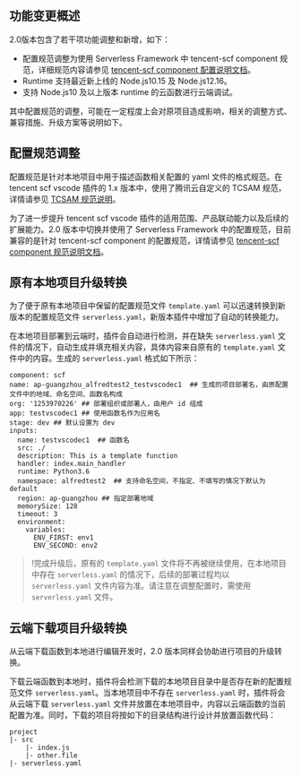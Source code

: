 
## 功能变更概述
2.0版本包含了若干项功能调整和新增，如下： 
- 配置规范调整为使用 Serverless Framework 中 tencent-scf component 规范，详细规范内容请参见 [tencent-scf component 配置说明文档](https://github.com/serverless-components/tencent-scf/blob/master/docs/configure.md)。
- Runtime 支持最近新上线的 Node.js10.15 及 Node.js12.16。
- 支持 Node.js10 及以上版本 runtime 的云函数进行云端调试。

其中配置规范的调整，可能在一定程度上会对原项目造成影响，相关的调整方式、兼容措施、升级方案等说明如下。

## 配置规范调整

配置规范是针对本地项目中用于描述函数相关配置的 yaml 文件的格式规范。在 tencent scf vscode 插件的 1.x 版本中，使用了腾讯云自定义的 TCSAM 规范，详情请参见 [TCSAM 规范说明](https://github.com/tencentyun/scfcli/blob/master/docs/specs/tencentcloud%20sam%20version%202018-11-11-zh-cn.md)。

为了进一步提升 tencent scf vscode 插件的适用范围、产品联动能力以及后续的扩展能力。2.0 版本中切换并使用了 Serverless Framework 中的配置规范，目前兼容的是针对 tencent-scf component 的配置规范，详情请参见 [tencent-scf component 规范说明文档](https://github.com/serverless-components/tencent-scf/blob/master/docs/configure.md)。


## 原有本地项目升级转换

为了便于原有本地项目中保留的配置规范文件 `template.yaml` 可以迅速转换到新版本的配置规范文件 `serverless.yaml`，新版本插件中增加了自动的转换能力。

在本地项目部署到云端时，插件会自动进行检测，并在缺失 `serverless.yaml` 文件的情况下，自动生成并填充相关内容，具体内容来自原有的 `template.yaml` 文件中的内容。生成的 `serverless.yaml` 格式如下所示：
```
component: scf
name: ap-guangzhou_alfredtest2_testvscodec1  ## 生成的项目部署名，由原配置文件中的地域、命名空间、函数名构成
org: '1253970226' ## 部署组织或部署人，由用户 id 组成
app: testvscodec1 ## 使用函数名作为应用名
stage: dev ## 默认设置为 dev
inputs:
  name: testvscodec1  ## 函数名
  src: ./ 
  description: This is a template function
  handler: index.main_handler
  runtime: Python3.6
  namespace: alfredtest2  ## 支持命名空间，不指定、不填写的情况下默认为 default
  region: ap-guangzhou ## 指定部署地域
  memorySize: 128
  timeout: 3
  environment:
    variables:
      ENV_FIRST: env1
      ENV_SECOND: env2
```
>!完成升级后，原有的 `template.yaml` 文件将不再被继续使用，在本地项目中存在 `serverless.yaml` 的情况下，后续的部署过程均以 `serverless.yaml` 文件内容为准。请注意在调整配置时，需使用 `serverless.yaml` 文件。


## 云端下载项目升级转换

从云端下载函数到本地进行编辑开发时，2.0 版本同样会协助进行项目的升级转换。

下载云端函数到本地时，插件将会检测下载的本地项目目录中是否存在新的配置规范文件 `serverless.yaml`。当本地项目中不存在 `serverless.yaml` 时，插件将会从云端下载 `serverless.yaml` 文件并放置在本地项目中，内容以云端函数的当前配置为准。同时，下载的项目将按如下的目录结构进行设计并放置函数代码：
```
project
|- src
    |- index.js
    |- other.file
|- serverless.yaml
```
